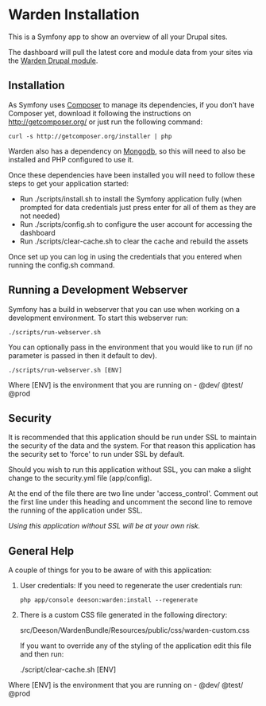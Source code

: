 Warden Installation
===================

This is a Symfony app to show an overview of all your Drupal sites.
 
The dashboard will pull the latest core and module data from your sites via the 
[Warden Drupal module][1].


Installation
------------

As Symfony uses [Composer][2] to manage its dependencies, if you don't have 
Composer yet, download it following the instructions on http://getcomposer.org/ 
or just run the following command:

    curl -s http://getcomposer.org/installer | php

Warden also has a dependency on [Mongodb][3], so this will need to also be 
installed and PHP configured to use it.

Once these dependencies have been installed you will need to follow these steps 
to get your application started: 

  * Run ./scripts/install.sh to install the Symfony application fully (when 
  prompted for data credentials just press enter for all of them as they are not 
  needed)
  * Run ./scripts/config.sh to configure the user account for accessing the dashboard
  * Run ./scripts/clear-cache.sh to clear the cache and rebuild the assets
  
Once set up you can log in using the credentials that you entered when running 
the config.sh command.

Running a Development Webserver
-------------------------------

Symfony has a build in webserver that you can use when working on a development
environment.  To start this webserver run:

    ./scripts/run-webserver.sh
    
You can optionally pass in the environment that you would like to run (if no
parameter is passed in then it default to dev).

    ./scripts/run-webserver.sh [ENV]
    
Where [ENV] is the environment that you are running on - @dev/ @test/ @prod

Security
--------

It is recommended that this application should be run under SSL to maintain 
the security of the data and the system.  For that reason this application has
the security set to 'force' to run under SSL by default.

Should you wish to run this application without SSL, you can make a slight change 
to the security.yml file (app/config).

At the end of the file there are two line under 'access_control'. Comment out 
the first line under this heading and uncomment the second line to remove the 
running of the application under SSL. 

*Using this application without SSL will be at your own risk.*

General Help
------------

A couple of things for you to be aware of with this application:
 
  1. User credentials: If you need to regenerate the user credentials run:

         php app/console deeson:warden:install --regenerate
    
  2. There is a custom CSS file generated in the following directory:

        src/Deeson/WardenBundle/Resources/public/css/warden-custom.css
     
     If you want to override any of the styling of the application edit this 
     file and then run: 

        ./script/clear-cache.sh [ENV]

Where [ENV] is the environment that you are running on - @dev/ @test/ @prod

[1]:  https://www.drupal.org/projects/warden
[2]:  http://getcomposer.org/
[3]:  http://docs.mongodb.org/manual/
